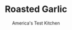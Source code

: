 ---
layout: ../../layouts/MarkdownPostLayout.astro
title: Roasted Garlic
author: America's Test Kitchen
pubDate: 2023-03-15
description: "When roasted, garlics sharp edges give way to a rounded, almost candied sweetness that is at once mellow and intense."
image_url: https://res.cloudinary.com/hksqkdlah/image/upload/ar_1:1,c_fill,dpr_2.0,f_auto,fl_lossy.progressive.strip_profile,g_faces:auto,q_auto:low,w_344/SFS_RoastedGarlic_007_t6bzcs
tags: ["Vegetables","Make Ahead","Cookbook Collection"]
calories: 685
protein: 4
carbohydrates: 24
fats: 
fiber: 1
ingredients: ["6 , garlic heads","2 tablespoons, extra-virgin olive oil","1/4 teaspoon, table salt"]
serves: 4
time: "2½ hours"
instructions: ["Adjust oven rack to middle position and heat oven to 400 degrees. Remove any loose outer papery skin from garlic heads by rubbing with your hands. Cut off and discard top one-third (pointed tip) of heads.","Set wire rack in rimmed baking sheet. Place 24 by 12-inch sheet of aluminum foil on rack. Place garlic heads on foil, cut side up. Drizzle garlic with oil and sprinkle with salt. Pull sides of foil up around garlic while keeping garlic heads in single layer and crimp tightly to seal.","Transfer sheet to oven and roast until garlic is soft, about 1½ hours.","Remove sheet from oven and let garlic cool in foil on rack for 30 minutes. To use, squeeze head from root end to extrude garlic; discard skins.","TO MAKE AHEAD: Place whole heads of roasted garlic in airtight container and refrigerate for up to 1 week. Let garlic come to room temperature before squeezing out of skins. To freeze, squeeze cloves from skins into airtight container; freeze for up to 1 month. A scant ¼ cup of defrosted garlic is equal to 1 head."]
nutrition: ["300 mg Potassium","114 mg Phosphorus","135 mg Calcium","1 mg Iron","18 mg Magnesium","158 mg Sodium","7 g Fat","4 g Monounsaturated","23 mg Vitamin C","1 g Fiber","2 µg Folate (food)","5 µg Vitamin K","43 g Water","24 g Carbs","2 µg Folate equivalent (total)","4 g Protein","1 mg Vitamin E","171 kcal Energy","685 calories"]
notes: "Look for larger heads of garlic when shopping. Roasted garlic freezes beautifully (see “To Make Ahead”)."
---